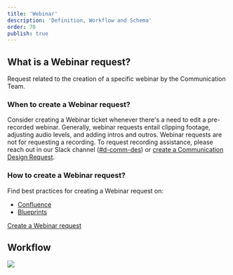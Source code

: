```yaml
---
title: 'Webinar'
description: 'Definition, Workflow and Schema'
order: 70
publish: true
---
```


## What is a Webinar request?

Request related to the creation of a specific webinar by the Communication Team.

### When to create a Webinar request?

Consider creating a Webinar ticket whenever there's a need to edit a pre-recorded webinar. Generally, webinar requests entail clipping footage, adjusting audio levels, and adding intros and outros. Webinar requests are not for requesting a recording. To request recording assistance, please reach out in our Slack channel ([#d-comm-des](https://liferay.slack.com/archives/CKETJ1DTR)) or [create a Communication Design Request](../communication-design-request/).

### How to create a Webinar request?

Find best practices for creating a Webinar request on:
* [Confluence](https://liferay.atlassian.net/l/cp/EsZ7BP1X)
* [Blueprints](../../../../../blueprints/jira/webinar/)

[Create a Webinar request](https://issues.liferay.com/secure/CreateIssueDetails!init.jspa?pid=10780&issuetype=14901)

## Workflow

<Image
	src="/images/handbook/tools/jira/comm-request-workflow.png"
	size="medium"
	caption="Webinar workflow"
	margin="4rem -2rem 0 4rem"
	rounded
	dropShadow
/>

